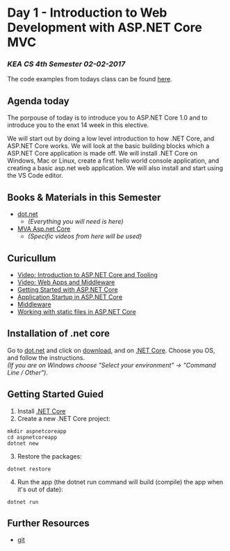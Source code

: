 # Day 1 - Introduction to Web Development with ASP.NET Core MVC
### _KEA CS 4th Semester 02-02-2017_

The code examples from todays class can be found [here](https://github.com/keacore?utf8=%E2%9C%93&q=01&type=&language=).

## Agenda today
The porpouse of today is to introduce you to ASP.NET Core 1.0 and to introduce you to the enxt 14 week in this elective. 

We will start out by doing a low level introduction to how .NET Core, and ASP.NET Core works. We will look at the basic building blocks which a ASP.NET Core application is made off.
We will install .NET Core on Windows, Mac or Linux, create a first hello world console application, and 
creating a basic asp.net web application. We will also install and start using the VS Code editor.

## Books & Materials in this Semester
* [dot.net](http://dot.net)
    * _(Everything you will need is here)_
* [MVA Asp.net Core](https://mva.microsoft.com/training-topics/web-development#!index=3&jobf=Developer&lang=1033)
    * _(Specific videos from here will be used)_

## Curicullum
* [Video: Introduction to ASP.NET Core and Tooling](https://mva.microsoft.com/en-US/training-courses/introduction-to-aspnet-core-10-16841?l=JWZaodE6C_5706218965)
* [Video: Web Apps and Middleware](https://mva.microsoft.com/en-US/training-courses/introduction-to-aspnet-core-10-16841?l=yCG2vdE6C_6406218965)
* [Getting Started with ASP.NET Core](https://docs.microsoft.com/en-us/aspnet/core/getting-started)
* [Application Startup in ASP.NET Core](https://docs.microsoft.com/en-us/aspnet/core/fundamentals/startup)
* [Middleware](https://docs.microsoft.com/en-us/aspnet/core/fundamentals/middleware)
* [Working with static files in ASP.NET Core](https://docs.microsoft.com/en-us/aspnet/core/fundamentals/static-files)



## Installation of .net core
Go to [dot.net](http://dot.net) and click on [download](https://www.microsoft.com/net/download), and on 
[.NET Core](https://www.microsoft.com/net/download/core). Choose you OS, and follow the instructions.         
_(If you are on Windows choose "Select your environment" -> "Command Line / Other")_.   

## Getting Started Guied
1. Install [.NET Core](https://www.microsoft.com/net/core#macos)
2. Create a new .NET Core project:

````
mkdir aspnetcoreapp
cd aspnetcoreapp
dotnet new
````
3. Restore the packages:
````
dotnet restore
````
4. Run the app (the dotnet run command will build (compile) the app when it's out of date):
````
dotnet run
````

## Further Resources  
* [git](https://git-scm.com/)  
